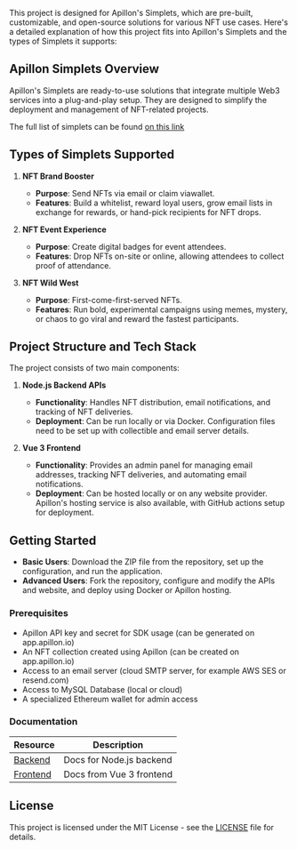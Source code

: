 This project is designed for Apillon's Simplets, which are pre-built, customizable, and open-source solutions for various NFT use cases. Here's a detailed explanation of how this project fits into Apillon's Simplets and the types of Simplets it supports:

## Apillon Simplets Overview

Apillon's Simplets are ready-to-use solutions that integrate multiple Web3 services into a plug-and-play setup. They are designed to simplify the deployment and management of NFT-related projects.

The full list of simplets can be found [on this link](https://app.apillon.io/dashboard/solution)

## Types of Simplets Supported

1. **NFT Brand Booster**
   - **Purpose**: Send NFTs via email or claim viawallet.
   - **Features**: Build a whitelist, reward loyal users, grow email lists in exchange for rewards, or hand-pick recipients for NFT drops.

2. **NFT Event Experience**
   - **Purpose**: Create digital badges for event attendees.
   - **Features**: Drop NFTs on-site or online, allowing attendees to collect proof of attendance.

3. **NFT Wild West**
   - **Purpose**: First-come-first-served NFTs.
   - **Features**: Run bold, experimental campaigns using memes, mystery, or chaos to go viral and reward the fastest participants.

## Project Structure and Tech Stack

The project consists of two main components:

1. **Node.js Backend APIs**
   - **Functionality**: Handles NFT distribution, email notifications, and tracking of NFT deliveries.
   - **Deployment**: Can be run locally or via Docker. Configuration files need to be set up with collectible and email server details.

2. **Vue 3 Frontend**
   - **Functionality**: Provides an admin panel for managing email addresses, tracking NFT deliveries, and automating email notifications.
   - **Deployment**: Can be hosted locally or on any website provider. Apillon's hosting service is also available, with GitHub actions setup for deployment.

## Getting Started

- **Basic Users**: Download the ZIP file from the repository, set up the configuration, and run the application.
- **Advanced Users**: Fork the repository, configure and modify the APIs and website, and deploy using Docker or Apillon hosting.

### Prerequisites

- Apillon API key and secret for SDK usage (can be generated on app.apillon.io)
- An NFT collection created using Apillon (can be created on app.apillon.io)
- Access to an email server (cloud SMTP server, for example AWS SES or resend.com)
- Access to MySQL Database (local or cloud)
- A specialized Ethereum wallet for admin access

### Documentation

| Resource                       | Description              |
| ------------------------------ | ------------------------ |
| [Backend](backend/README.md)   | Docs for Node.js backend |
| [Frontend](frontend/README.md) | Docs from Vue 3 frontend |

## License

This project is licensed under the MIT License - see the [LICENSE](/LICENSE) file for details.
